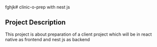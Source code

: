 fghjk# clinic-o-prep with nest js 
## Project Description 
This project is about preparation of a client project which will be in react native as frontend and nest js as backend
